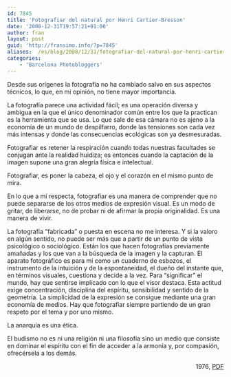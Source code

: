 ```yaml
---
id: 7845
title: 'Fotografiar del natural por Henri Cartier-Bresson'
date: '2008-12-31T19:57:21+01:00'
author: fran
layout: post
guid: 'http://fransimo.info/?p=7845'
aliases:  /es/blog/2008/12/31/fotografiar-del-natural-por-henri-cartier-bresson/
categories:
    - 'Barcelona Photobloggers'
---
```


Desde sus orígenes la fotografía no ha cambiado salvo en sus aspectos técnicos, lo que, en mi opinión, no tiene mayor importancia.
<p style="margin-bottom: 0cm;">La fotografía parece una actividad fácil; es una operación diversa y ambigua en la que el único denominador común entre los que la practican es la herramienta que se usa. Lo que sale de esa cámara no es ajeno a la economía de un mundo de despilfarro, donde las tensiones son cada vez más intensas y donde las consecuencias ecológicas son ya desmesuradas.</p>
<p style="margin-bottom: 0cm;">Fotografiar es retener la respiración cuando todas nuestras facultades se conjugan ante la realidad huidiza; es entonces cuando la captación de la imagen supone una gran alegría física e intelectual.</p>
<p style="margin-bottom: 0cm;">Fotografiar, es poner la cabeza, el ojo y el corazón en el mismo punto de mira.</p>
<p style="margin-bottom: 0cm;">En lo que a mí respecta, fotografiar es una manera de comprender que no puede separarse de los otros medios de expresión visual. Es un modo de gritar, de liberarse, no de probar ni de afirmar la propia originalidad. Es una manera de vivir.</p>
<p style="margin-bottom: 0cm;">La fotografía “fabricada” o puesta en escena no me interesa. Y si la valoro en algún sentido, no puede ser más que a partir de un punto de vista psicológico o sociológico. Están los que hacen fotografías previamente amañadas y los que van a la búsqueda de la imagen y la capturan. El aparato fotográfico es para mí como un cuaderno de esbozos, el instrumento de la intuición y de la espontaneidad, el dueño del instante que, en términos visuales, cuestiona y decide a la vez. Para “significar” el mundo, hay que sentirse implicado con lo que el visor destaca. Esta actitud exige concentración, disciplina del espíritu, sensibilidad y sentido de la geometría. La simplicidad de la expresión se consigue mediante una gran economía de medios. Hay que fotografiar siempre partiendo de un gran respeto por el tema y por uno mismo.</p>
<p style="margin-bottom: 0cm;">La anarquía es una ética.</p>
<p style="margin-bottom: 0cm;">El budismo no es ni una religión ni una filosofía sino un medio que consiste en dominar el espíritu con el fin de acceder a la armonía y, por compasión, ofrecérsela a los demás.</p>
<p style="margin-bottom: 0cm;"></p>
<p style="margin-bottom: 0cm;" align="right">1976, <a href="http://entregas.fransimo.info/barcelona_photobloggers/hcb/delNatural.pdf" target="_blank" rel="noopener noreferrer">PDF</a></p>